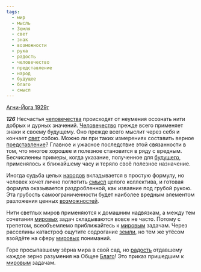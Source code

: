 ```yaml
---
tags:
  - мир
  - мысль
  - Земля
  - свет
  - знак
  - возможности
  - рука
  - радость
  - человечество
  - представление
  - народ
  - будущее
  - благо
  - смысл
---
```


[Агни-Йога 1929г](https://127.0.0.1:4002/agni/1929)

___126___
Несчастья [человечества](../../../tags/#человечество) происходят от неумения осознать нити добрых и дурных значений. [Человечество](../../../tags/#человечество) прежде всего применяет знаки к своему будущему. Оно прежде всего мыслит через себя и кончает [свет](../../../tags/#свет) собою. Можно ли при таких измерениях составить верное [представление](../../../tags/#представление)? Главное и ужасное последствие этой связанности в том, что многое хорошее и полезное становится в ряду с вредным. Бесчисленны примеры, когда указание, полученное для [будущего](../../../tags/#будущее), применялось к ближайшему часу и теряло своё полезное назначение.   

Иногда судьба целых [народов](../../../tags/#народ) вкладывается в простую формулу, но человек хочет лично поглотить [смысл](../../../tags/#смысл) целого коллектива, и готовая формула оказывается раздробленной, как изваяние под грубой рукою. Эта грубость самоограниченности будет наиболее вредным элементом разложения ценных [возможностей](../../../tags/#возможности).   

Нити светлых миров применяются к домашним надвязкам, а между тем сочетания [мировых](../../../tags/#мир) задач складываются вовсе не часто. Потому с трепетом, всеобъемлемо приближайтесь к [мировым](../../../tags/#мир) задачам. Через расселины катастроф ощутите содрогание [земли](../../../tags/#Земля), но тем же утёсом взойдёте на сферу [мировых](../../../tags/#мир) пониманий.   

Горе просыпавшему зёрна мира в свой сад, но [радость](../../../tags/#радость) отдавшему каждое зерно разумения на Общее [Благо](../../../tags/#благо)! Это приказ пришедшим к [мировым](../../../tags/#мир) задачам.